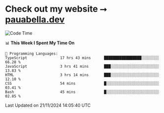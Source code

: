 # Check out my website ⭢ [pauabella.dev](https://pauabella.dev)

<!--START_SECTION:waka-->
![Code Time](http://img.shields.io/badge/Code%20Time-3%2C906%20hrs%2018%20mins-blue)

📊 **This Week I Spent My Time On** 

```text
💬 Programming Languages: 
TypeScript               17 hrs 43 mins      █████████████████░░░░░░░░   66.28 % 
JavaScript               3 hrs 41 mins       ███░░░░░░░░░░░░░░░░░░░░░░   13.83 % 
HTML                     3 hrs 14 mins       ███░░░░░░░░░░░░░░░░░░░░░░   12.10 % 
CSS                      54 mins             █░░░░░░░░░░░░░░░░░░░░░░░░   03.41 % 
Bash                     45 mins             █░░░░░░░░░░░░░░░░░░░░░░░░   02.85 % 
```


 Last Updated on 21/11/2024 14:05:40 UTC
<!--END_SECTION:waka-->
